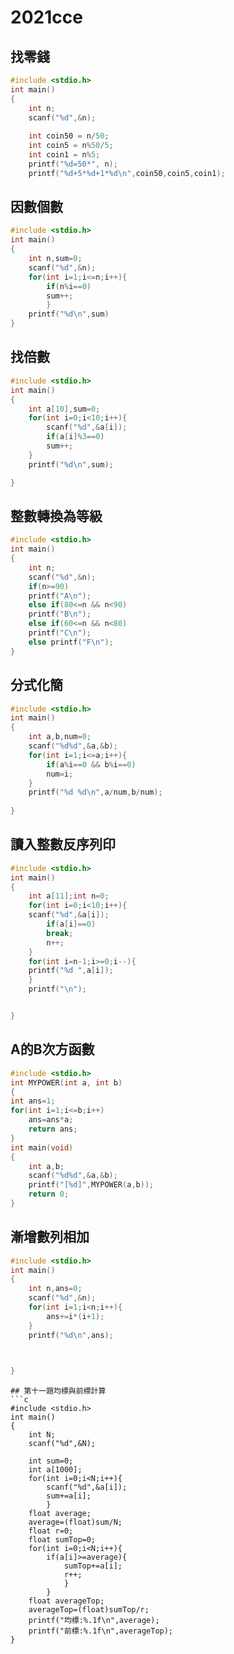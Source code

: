 # 2021cce
## 找零錢
```C
#include <stdio.h>
int main()
{
	int n;
	scanf("%d",&n);
	
	int coin50 = n/50;
	int coin5 = n%50/5;
	int coin1 = n%5;
	printf("%d=50*", n);
	printf("%d+5*%d+1*%d\n",coin50,coin5,coin1);
```
## 因數個數
```C
#include <stdio.h>
int main()
{
	int n,sum=0;
	scanf("%d",&n);
	for(int i=1;i<=n;i++){
		if(n%i==0)
		sum++;
		}
	printf("%d\n",sum)
} 
```
## 找倍數
```C
#include <stdio.h>
int main()
{
	int a[10],sum=0;
	for(int i=0;i<10;i++){
		scanf("%d",&a[i]);
		if(a[i]%3==0)
		sum++;
	}
	printf("%d\n",sum);

}
```
## 整數轉換為等級
```C
#include <stdio.h>
int main()
{
	int n;
	scanf("%d",&n);
	if(n>=90)
	printf("A\n");
	else if(80<=n && n<90)
	printf("B\n");
	else if(60<=n && n<80)
	printf("C\n");
	else printf("F\n");
}
```
## 分式化簡
```C
#include <stdio.h>
int main()
{
	int a,b,num=0;
	scanf("%d%d",&a,&b);
	for(int i=1;i<=a;i++){
		if(a%i==0 && b%i==0)
		num=i;
	}
	printf("%d %d\n",a/num,b/num);
	
}
```
## 讀入整數反序列印
```C
#include <stdio.h>
int main()
{
	int a[11];int n=0;
	for(int i=0;i<10;i++){
	scanf("%d",&a[i]);
		if(a[i]==0)
		break;
		n++;
	}
	for(int i=n-1;i>=0;i--){
	printf("%d ",a[i]);
	}
	printf("\n");


}
```
## A的B次方函數
```C
#include <stdio.h>
int MYPOWER(int a, int b)
{
int ans=1;
for(int i=1;i<=b;i++)
	ans=ans*a;
	return ans;
}
int main(void)
{
	int a,b;
	scanf("%d%d",&a,&b);
	printf("[%d]",MYPOWER(a,b));
	return 0;
}
```
## 漸增數列相加
```C
#include <stdio.h>
int main()
{
	int n,ans=0;
	scanf("%d",&n);
	for(int i=1;i<n;i++){
		ans+=i*(i+1);
	}
	printf("%d\n",ans);
		


}
```


```
## 第十一題均標與前標計算
```c
#include <stdio.h>
int main()
{
	int N;
	scanf("%d",&N);
	
	int sum=0;
	int a[1000];
	for(int i=0;i<N;i++){
		scanf("%d",&a[i]);
		sum+=a[i];
		}
	float average;
	average=(float)sum/N;
	float r=0;
	float sumTop=0;
	for(int i=0;i<N;i++){
		if(a[i]>=average){
			sumTop+=a[i];
			r++;
			}
		}
	float averageTop;
	averageTop=(float)sumTop/r;
	printf("均標:%.1f\n",average);
	printf("前標:%.1f\n",averageTop);
}
	


```
